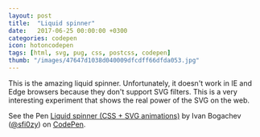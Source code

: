 ```yaml
---
layout: post
title:  "Liquid spinner"
date:   2017-06-25 00:00:00 +0300
categories: codepen
icon: hotoncodepen
tags: [html, svg, pug, css, postcss, codepen]
thumb: "/images/47647d1038d040009dfcdff66dfda053.jpg"
---
```


This is the amazing liquid spinner. Unfortunately, it doesn't work in IE and Edge browsers because they don't support SVG filters. This is a very interesting experiment that shows the real power of the SVG on the web.

<p data-height="411" data-theme-id="light" data-slug-hash="weKOEy" data-default-tab="result" data-user="sfi0zy" data-embed-version="2" data-pen-title="Liquid spinner (CSS + SVG animations)" class="codepen">See the Pen <a href="https://codepen.io/sfi0zy/pen/weKOEy/">Liquid spinner (CSS + SVG animations)</a> by Ivan Bogachev (<a href="https://codepen.io/sfi0zy">@sfi0zy</a>) on <a href="https://codepen.io">CodePen</a>.</p>
<script async src="https://production-assets.codepen.io/assets/embed/ei.js"></script>

